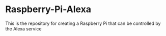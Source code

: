 # Raspberry-Pi-Alexa
This is the repository for creating a Raspberry Pi that can be controlled by the Alexa service
